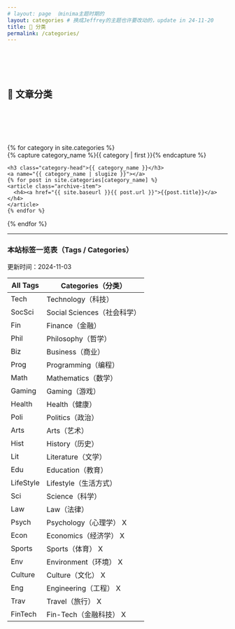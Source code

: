 ```yaml
---
# layout: page （minima主题时期的
layout: categories # 换成Jeffrey的主题也许要改动的，update in 24-11-20
title: 🛒 分类
permalink: /categories/
---
```

<style>
.post-title {display: none;}
</style>
<div style="margin-top: 100px;"></div>

## **🛒 文章分类**
<div style="margin-top: 100px;"></div>
<div id="archives">
{% for category in site.categories %}
  <div class="archive-group">
    {% capture category_name %}{{ category | first }}{% endcapture %}
    <div id="#{{ category_name | slugize }}"></div>
    <p></p>

    <h3 class="category-head">{{ category_name }}</h3>
    <a name="{{ category_name | slugize }}"></a>
    {% for post in site.categories[category_name] %}
    <article class="archive-item">
      <h4><a href="{{ site.baseurl }}{{ post.url }}">{{post.title}}</a></h4>
    </article>
    {% endfor %}
  </div>
{% endfor %}
</div>


---

### 本站标签一览表（Tags / Categories）  
更新时间：2024-11-03  

| All Tags    | Categories（分类）  |
|---------|-----------------------|
| Tech    | Technology（科技）        |
| SocSci  | Social Sciences（社会科学）|
| Fin     | Finance（金融）           |
| Phil    | Philosophy（哲学）        |
| Biz     | Business（商业）          |
| Prog    | Programming（编程）       |
| Math    | Mathematics（数学）       |
| Gaming  | Gaming（游戏）            |
| Health  | Health（健康）            |
| Poli    | Politics（政治）          |
| Arts    | Arts（艺术）              |
| Hist    | History（历史）           |
| Lit     | Literature（文学）        |
| Edu     | Education（教育）         |
| LifeStyle | Lifestyle（生活方式） |
| Sci     | Science（科学）        |
| Law       | Law（法律）          |
| Psych     | Psychology（心理学）  X|
| Econ      | Economics（经济学）  X |
| Sports  | Sports（体育）        X    |
| Env     | Environment（环境）   X    |
| Culture | Culture（文化）       X    |
| Eng     | Engineering（工程）   X    |
| Trav      | Travel（旅行）  X    |
| FinTech | Fin-Tech（金融科技）    X   |